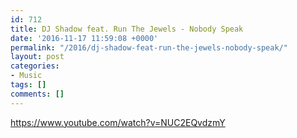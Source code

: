 ```yaml
---
id: 712
title: DJ Shadow feat. Run The Jewels - Nobody Speak
date: '2016-11-17 11:59:08 +0000'
permalink: "/2016/dj-shadow-feat-run-the-jewels-nobody-speak/"
layout: post
categories:
- Music
tags: []
comments: []
---
```

<https://www.youtube.com/watch?v=NUC2EQvdzmY>